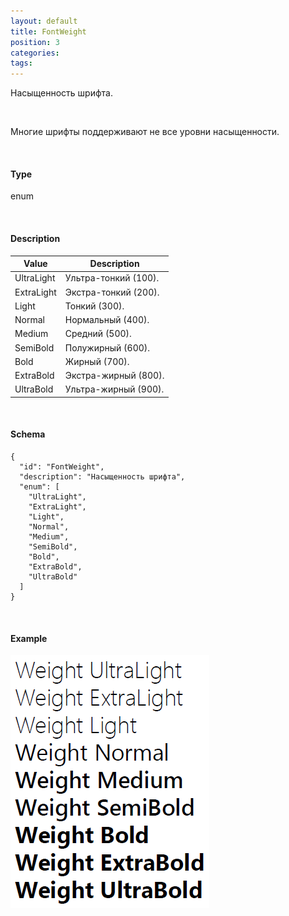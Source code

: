 ```yaml
---
layout: default
title: FontWeight
position: 3
categories: 
tags: 
---
```


Насыщенность шрифта.

   

Многие шрифты поддерживают не все уровни насыщенности.

   

#### Type

enum

  

#### Description  

|Value|Description|
|-----|-----------|
|UltraLight|Ультра-тонкий (100).|
|ExtraLight|Экстра-тонкий (200).|
|Light|Тонкий (300).|
|Normal|Нормальный (400).|
|Medium|Средний (500).|
|SemiBold|Полужирный (600).|
|Bold|Жирный (700).|
|ExtraBold|Экстра-жирный (800).|
|UltraBold|Ультра-жирный (900).|

   

#### Schema

```
{
  "id": "FontWeight",
  "description": "Насыщенность шрифта",
  "enum": [
    "UltraLight",
    "ExtraLight",
    "Light",
    "Normal",
    "Medium",
    "SemiBold",
    "Bold",
    "ExtraBold",
    "UltraBold"
  ]
}
```

    

#### Example

![](FontWeight.PNG)

 

 

